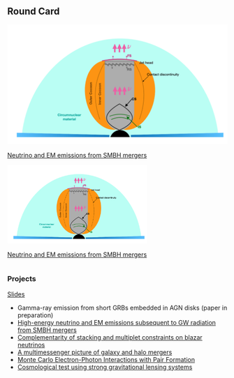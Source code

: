 <body>

<h2>Round Card</h2>
<div class="row">

<div class="column card"> 
  <img src="projects/figs/smbh_mergers1.png" />
  <div class="container">
    <a href="https://yuan-cc.github.io/research/projects/smbh_mergers.html" width="100%" height="180px"><p>Neutrino and EM emissions from SMBH mergers</p> </a>
  </div>
</div>

<div class="column card"> 
  <img src="projects/figs/smbh_mergers1.png" padding=0 width="320px" height="180px" />
  <div class="container">
    <a href="https://yuan-cc.github.io/research/projects/smbh_mergers.html"><p>Neutrino and EM emissions from SMBH mergers</p> </a>
  </div>
</div>
  
</div>
</body>


### Projects
[Slides](https://yuan-cc.github.io/research/files/slides.pdf)

* Gamma-ray emission from short GRBs embedded in AGN disks (paper in preparation)
* [High-energy neutrino and EM emissions subsequent to GW radiation from SMBH mergers](https://yuan-cc.github.io/research/projects/smbh_mergers.html)
* [Complementarity of stacking and multiplet constraints on blazar neutrinos](https://yuan-cc.github.io/research/projects/complementarity.html)
* [A multimessenger picture of galaxy and halo mergers](https://yuan-cc.github.io/research/projects/gal_mergers.html)
* [Monte Carlo Electron-Photon Interactions with Pair Formation](https://yuan-cc.github.io/research/projects/e_gamma_interactions.html)
* [Cosmological test using strong gravitational lensing systems](https://yuan-cc.github.io/research/projects/cosmological_test.html)


<!-- ### Notes
* [Differential geometry (in Chinese)](https://yuan-cc.github.io/research/files/differential_geometry.pdf) / [Tensor calculus](https://yuan-cc.github.io/research/files/tensors.pdf) / [Group theory](https://yuan-cc.github.io/research/files/group_theory.pdf) -->
